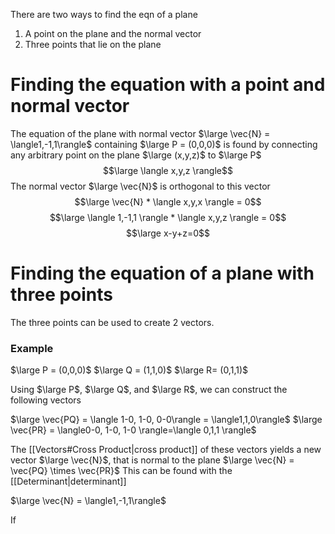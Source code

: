 
There are two ways to find the eqn of a plane

1. A point on the plane and the normal vector
2. Three points that lie on the plane


# Finding the equation with a point and normal vector

The equation of the plane with normal vector $\large \vec{N} = \langle1,-1,1\rangle$ containing $\large P = (0,0,0)$ is found by connecting any arbitrary point on the plane $\large (x,y,z)$ to $\large P$
$$\large \langle x,y,z \rangle$$
The normal vector $\large \vec{N}$ is orthogonal to this vector
$$\large \vec{N} * \langle x,y,x \rangle = 0$$
$$\large \langle 1,-1,1 \rangle * \langle x,y,z \rangle = 0$$
$$\large x-y+z=0$$

# Finding the equation of a plane with three points

The three points can be used to create 2 vectors.

### Example

$\large P = (0,0,0)$
$\large Q = (1,1,0)$
$\large R=  (0,1,1)$

Using $\large P$, $\large Q$, and $\large R$, we can construct the following vectors

$\large \vec{PQ} = \langle 1-0, 1-0, 0-0\rangle = \langle1,1,0\rangle$
$\large \vec{PR} = \langle0-0, 1-0, 1-0 \rangle=\langle 0,1,1 \rangle$

The [[Vectors#Cross Product|cross product]] of these vectors yields a new vector $\large \vec{N}$, that is normal to the plane
$\large \vec{N} = \vec{PQ} \times \vec{PR}$
This can be found with the [[Determinant|determinant]]

$\large \vec{N} = \langle1,-1,1\rangle$

If 
$$$$

